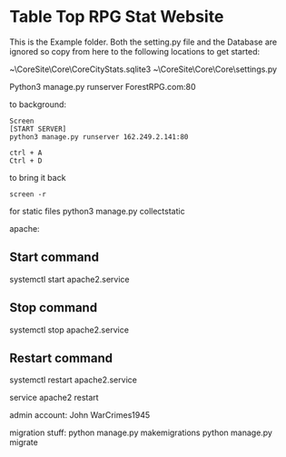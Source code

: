 # Table Top RPG Stat Website
This is the Example folder. Both the setting.py file and the Database are ignored so copy from here to the following locations to get started:

~\CoreSite\Core\CoreCityStats.sqlite3
~\CoreSite\Core\Core\settings.py




Python3 manage.py runserver ForestRPG.com:80 

to background:

	Screen
	[START SERVER]
	python3 manage.py runserver 162.249.2.141:80

	ctrl + A
	Ctrl + D

to bring it back

	screen -r

for static files
       python3 manage.py collectstatic


apache: 
## Start command ##
systemctl start apache2.service
## Stop command ##
systemctl stop apache2.service
## Restart command ##
systemctl restart apache2.service

service apache2 restart

admin account:
John
WarCrimes1945

migration stuff:
python manage.py makemigrations
python manage.py migrate